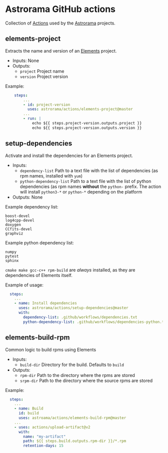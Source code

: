 
Astrorama GitHub actions
========================

Collection of [Actions](https://docs.github.com/en/free-pro-team@latest/actions/creating-actions)
used by the [Astrorama](https://github.com/astrorama) projects.

## elements-project

Extracts the name and version of an [Elements](https://github.com/astrorama/Elements) project.

* Inputs: None
* Outputs:
    - `project` Project name
    - `version` Project version

Example:
```yaml
    steps:
        ...
        - id: project-version
          uses: astrorama/actions/elements-project@master
        ...
        - run: |
            echo ${{ steps.project-version.outputs.project }}
            echo ${{ steps.project-version.outputs.version }}
```

## setup-dependencies

Activate and install the dependencies for an Elements project.

* Inputs:
  - `dependency-list` Path to a text file with the list of dependencies
    (as rpm names, installed with `yum`)
  - `python-dependency-list` Path to a text file with the list of python
      dependencies (as rpm names **without** the `python-` prefix. The action
      will install `python3-*` or `python-*` depending on the platform
* Outputs: None

Example dependency list:
```
boost-devel  
log4cpp-devel  
doxygen  
CCfits-devel  
graphviz
```

Example python dependency list:

```
numpy  
pytest  
sphinx
```

`cmake make gcc-c++ rpm-build` are *always* installed, as they are dependencies
of Elements itself.

Example of usage:

```yaml
  steps:
    ...
    - name: Install dependencies  
      uses: astrorama/actions/setup-dependencies@master
      with:  
        dependency-list: .github/workflows/dependencies.txt  
        python-dependency-list: .github/workflows/dependencies-python.txt
```

## elements-build-rpm

Common logic to build rpms using Elements

* Inputs:
    - `build-dir` Directory for the build. Defaults to `build`
* Outputs:
    - `rpm-dir` Path to the directory where the rpms are stored
    - `srpm-dir` Path to the directory where the source rpms are stored

Example:

```yaml
  steps:
    ...
    - name: Build  
      id: build  
      uses: astroama/actions/elements-build-rpm@master
    ...
    - uses: actions/upload-artifact@v2
      with:  
        name: "my-artifact"
        path: ${{ steps.build.outputs.rpm-dir }}/*.rpm  
        retention-days: 15
```
